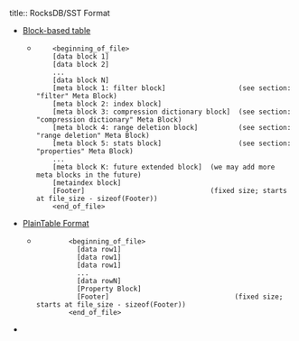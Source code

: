 title:: RocksDB/SST Format

- [Block-based table](https://github.com/facebook/rocksdb/wiki/Rocksdb-BlockBasedTable-Format)
	- ``` text
	  	  <beginning_of_file>
	  	  [data block 1]
	  	  [data block 2]
	  	  ...
	  	  [data block N]
	  	  [meta block 1: filter block]                  (see section: "filter" Meta Block)
	  	  [meta block 2: index block]
	  	  [meta block 3: compression dictionary block]  (see section: "compression dictionary" Meta Block)
	  	  [meta block 4: range deletion block]          (see section: "range deletion" Meta Block)
	  	  [meta block 5: stats block]                   (see section: "properties" Meta Block)
	  	  ...
	  	  [meta block K: future extended block]  (we may add more meta blocks in the future)
	  	  [metaindex block]
	  	  [Footer]                               (fixed size; starts at file_size - sizeof(Footer))
	  	  <end_of_file>
	  ```
- [PlainTable Format](https://github.com/facebook/rocksdb/wiki/PlainTable-Format)
	- ``` text
	  	      <beginning_of_file>
	  	        [data row1]
	  	        [data row1]
	  	        [data row1]
	  	        ...
	  	        [data rowN]
	  	        [Property Block]
	  	        [Footer]                               (fixed size; starts at file_size - sizeof(Footer))
	  	      <end_of_file>
	  ```
-